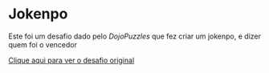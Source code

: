 # Jokenpo
Este foi um desafio dado pelo _DojoPuzzles_ que fez criar um jokenpo, e dizer quem foi o vencedor

[Clique aqui para ver o desafio original](https://dojopuzzles.com/problems/jokenpo/)